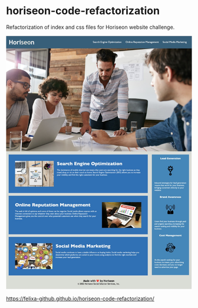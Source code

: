 # horiseon-code-refactorization

Refactorization of index and css files for Horiseon website challenge.

![Horiseon Office Meeting!](./Develop/assets/images/horiseon-screenshot.jpeg "Horiseon website")


https://felixa-github.github.io/horiseon-code-refactorization/
